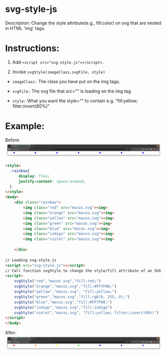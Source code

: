 # svg-style-js

Description: Change the style attribute(e.g., fill:color) on svg that are nested in HTML 'img' tags. 

# Instructions: 

1. Add `<script src="svg-style.js"></script>.`

2. Invoke `svgStyle(imageClass,svgFile, style)`

* `imageClass:` The class you have put on the img tags.

* `svgFile:` The svg file that src="" is loading on the img tag.

* `style:` What you want the style="" to contain e.g. "fill:yellow; filter:invert(80%)"

# Example:

Before:
![Screenshot](rainbowBefore.png)

```html
<style>
  .rainbow{
      display: flex;
      justify-content: space-around;
  }
</style>
<body>
    <div class="rainbow">
        <img class="red" src="macos.svg"><img>
        <img class="orange" src="macos.svg"><img>
        <img class="yellow" src="macos.svg"><img>
        <img class="green" src="macos.svg"><img>
        <img class="blue" src="macos.svg"><img>
        <img class="indigo" src="macos.svg"><img>
        <img class="violet" src="macos.svg"><img>

    </div>

// Loading svg-style.js
<script src="svg-style.js"></script>
// Call function svgStyle to change the style/fill attribute of an SVG file.
<script>
    svgStyle("red","macos.svg","fill:red;")
    svgStyle("orange","macos.svg","fill:#FF7F00;")
    svgStyle("yellow","macos.svg", "fill:yellow;")
    svgStyle("green","macos.svg","fill:rgb(0, 255, 0);")
    svgStyle("blue","macos.svg","fill:#FF7F00;")
    svgStyle("indigo","macos.svg","fill:indigo")
    svgStyle("violet","macos.svg", "fill:yellow; filter:invert(80%)")
</script>
</body>
```
After:
![Screenshot](rainbowAfter.png)
